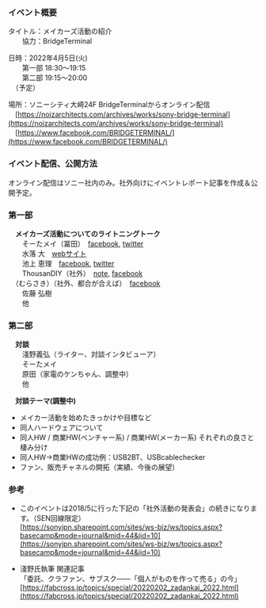 ### イベント概要
タイトル：メイカーズ活動の紹介  
　　協力：BridgeTerminal

日時：2022年4月5日(火)  
　　第一部 18:30～19:15  
　　第二部 19:15～20:00  
　（予定）

場所：ソニーシティ大崎24F BridgeTerminalからオンライン配信  
　[https://noizarchitects.com/archives/works/sony-bridge-terminal](https://noizarchitects.com/archives/works/sony-bridge-terminal)  
　[https://www.facebook.com/BRIDGETERMINAL/](https://www.facebook.com/BRIDGETERMINAL/)  

### イベント配信、公開方法
オンライン配信はソニー社内のみ。社外向けにイベントレポート記事を作成＆公開予定。  

### 第一部
　**メイカーズ活動についてのライトニングトーク**  
　　そーたメイ（冨田）　[facebook](https://www.facebook.com/sohta02), [twitter](https://twitter.com/sohta02)   
　　水落 大　[webサイト](https://mizumasa.net/)  
　　池上 恵理　[facebook](https://www.facebook.com/eri.yamamoto.942), [twitter](https://twitter.com/dango_shippo)  
　　ThousanDIY（社外）　[note](https://note.com/tomorrow56/), [facebook](https://www.facebook.com/thousandiy/)    
　（むらさき）（社外、都合が合えば）　[facebook](https://www.facebook.com/saki.murata.75)  
　　佐藤 弘樹  
　　他  

### 第二部
　**対談**  
　　淺野義弘（ライター、対談インタビューア）  
　　そーたメイ  
　　原田（家電のケンちゃん、調整中）  
　　他  

　**対談テーマ(調整中)**  
- メイカー活動を始めたきっかけや目標など
- 同人ハードウェアについて  
- 同人HW / 商業HW(ベンチャー系) / 商業HW(メーカー系) それぞれの良さと棲み分け
- 同人HW→商業HWの成功例：USB2BT、USBcablechecker
- ファン、販売チャネルの開拓（実績、今後の展望）

### 参考

- このイベントは2018/5に行った下記の「社外活動の発表会」の続きになります。（SEN回線限定）  
[https://sonyjpn.sharepoint.com/sites/ws-biz/ws/topics.aspx?basecamp&mode=journal&mid=44&jid=10](https://sonyjpn.sharepoint.com/sites/ws-biz/ws/topics.aspx?basecamp&mode=journal&mid=44&jid=10)  

- 淺野氏執筆 関連記事  
「委託、クラファン、サブスク——「個人がものを作って売る」の今」  
[https://fabcross.jp/topics/special/20220202_zadankai_2022.html](https://fabcross.jp/topics/special/20220202_zadankai_2022.html)  
 
